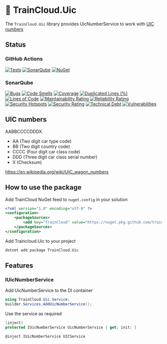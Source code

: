 # 🚆 TrainCloud.Uic

The `TrainCloud.Uic` library provides UicNumberService to work with [UIC numbers](https://en.wikipedia.org/wiki/UIC_wagon_numbers)

## Status

### GitHub Actions
[![Tests](https://github.com/traincloud-net/TrainCloud.Uic/actions/workflows/tests.yml/badge.svg)](https://github.com/traincloud-net/TrainCloud.Uic/actions/workflows/tests.yml) 
[![SonarQube](https://github.com/traincloud-net/TrainCloud.Uic/actions/workflows/sonarqube.yml/badge.svg)](https://github.com/traincloud-net/TrainCloud.Uic/actions/workflows/sonarqube.yml) 
[![NuGet](https://github.com/traincloud-net/TrainCloud.Uic/actions/workflows/nuget.yml/badge.svg)](https://github.com/traincloud-net/TrainCloud.Uic/actions/workflows/nuget.yml) 

### SonarQube
[![Bugs](https://sonarqube.traincloud.net/api/project_badges/measure?project=TrainCloud.Uic&metric=bugs&token=sqb_74d98bae799b1ea36a59d686bff9fc7b754ca7a7)](https://sonarqube.traincloud.net/dashboard?id=TrainCloud.Uic) 
[![Code Smells](https://sonarqube.traincloud.net/api/project_badges/measure?project=TrainCloud.Uic&metric=code_smells&token=sqb_74d98bae799b1ea36a59d686bff9fc7b754ca7a7)](https://sonarqube.traincloud.net/dashboard?id=TrainCloud.Uic) 
[![Coverage](https://sonarqube.traincloud.net/api/project_badges/measure?project=TrainCloud.Uic&metric=coverage&token=sqb_74d98bae799b1ea36a59d686bff9fc7b754ca7a7)](https://sonarqube.traincloud.net/dashboard?id=TrainCloud.Uic) 
[![Duplicated Lines (%)](https://sonarqube.traincloud.net/api/project_badges/measure?project=TrainCloud.Uic&metric=duplicated_lines_density&token=sqb_74d98bae799b1ea36a59d686bff9fc7b754ca7a7)](https://sonarqube.traincloud.net/dashboard?id=TrainCloud.Uic) 
[![Lines of Code](https://sonarqube.traincloud.net/api/project_badges/measure?project=TrainCloud.Uic&metric=ncloc&token=sqb_74d98bae799b1ea36a59d686bff9fc7b754ca7a7)](https://sonarqube.traincloud.net/dashboard?id=TrainCloud.Uic) 
[![Maintainability Rating](https://sonarqube.traincloud.net/api/project_badges/measure?project=TrainCloud.Uic&metric=sqale_rating&token=sqb_74d98bae799b1ea36a59d686bff9fc7b754ca7a7)](https://sonarqube.traincloud.net/dashboard?id=TrainCloud.Uic) 
[![Reliability Rating](https://sonarqube.traincloud.net/api/project_badges/measure?project=TrainCloud.Uic&metric=reliability_rating&token=sqb_74d98bae799b1ea36a59d686bff9fc7b754ca7a7)](https://sonarqube.traincloud.net/dashboard?id=TrainCloud.Uic) 
[![Security Hotspots](https://sonarqube.traincloud.net/api/project_badges/measure?project=TrainCloud.Uic&metric=security_hotspots&token=sqb_74d98bae799b1ea36a59d686bff9fc7b754ca7a7)](https://sonarqube.traincloud.net/dashboard?id=TrainCloud.Uic) 
[![Security Rating](https://sonarqube.traincloud.net/api/project_badges/measure?project=TrainCloud.Uic&metric=security_rating&token=sqb_74d98bae799b1ea36a59d686bff9fc7b754ca7a7)](https://sonarqube.traincloud.net/dashboard?id=TrainCloud.Uic) 
[![Technical Debt](https://sonarqube.traincloud.net/api/project_badges/measure?project=TrainCloud.Uic&metric=sqale_index&token=sqb_74d98bae799b1ea36a59d686bff9fc7b754ca7a7)](https://sonarqube.traincloud.net/dashboard?id=TrainCloud.Uic) 
[![Vulnerabilities](https://sonarqube.traincloud.net/api/project_badges/measure?project=TrainCloud.Uic&metric=vulnerabilities&token=sqb_74d98bae799b1ea36a59d686bff9fc7b754ca7a7)](https://sonarqube.traincloud.net/dashboard?id=TrainCloud.Uic)

## UIC numbers

AABBCCCCDDDX

* AA (Two digit car type code)
* BB (Two digit country code)
* CCCC (Four digit car class code)
* DDD (Three digit car class serial number)
* X (Checksum)

https://en.wikipedia.org/wiki/UIC_wagon_numbers

## How to use the package

Add TrainCloud NuGet feed to `nuget.config` in your solution

```xml
<?xml version="1.0" encoding="utf-8" ?>
<configuration>
	<packageSources>
		<add key="TrainCloud" value="https://nuget.pkg.github.com/traincloud-net/index.json" />
	</packageSources>
</configuration>
```
Add Traincloud.Uic to your project

```bash
dotnet add package TrainCloud.Uic
```

## Features

### IUicNumberService

Add UicNumberService to the DI container

```csharp
using TrainCloud.Uic.Service;
builder.Services.AddUicNumberService();
```

Use the service as required

```csharp
[inject]
protected IUicNumberService UicNumberService { get; init; }
```

```csharp
@inject IUicNumberService UICService
```

